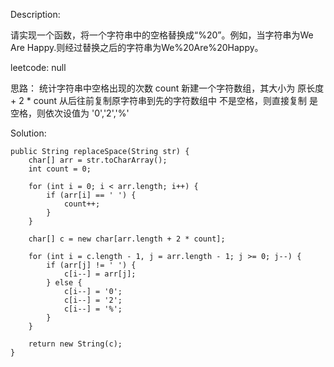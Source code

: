 Description:

请实现一个函数，将一个字符串中的空格替换成“%20”。例如，当字符串为We Are Happy.则经过替换之后的字符串为We%20Are%20Happy。

leetcode: null

思路：
统计字符串中空格出现的次数 count
新建一个字符数组，其大小为 原长度 + 2 * count
从后往前复制原字符串到先的字符数组中
    不是空格，则直接复制
    是空格，则依次设值为 '0','2','%'

Solution:

```
public String replaceSpace(String str) {
    char[] arr = str.toCharArray();
    int count = 0;

    for (int i = 0; i < arr.length; i++) {
        if (arr[i] == ' ') {
            count++;
        }
    }

    char[] c = new char[arr.length + 2 * count];

    for (int i = c.length - 1, j = arr.length - 1; j >= 0; j--) {
        if (arr[j] != ' ') {
            c[i--] = arr[j];
        } else {
            c[i--] = '0';
            c[i--] = '2';
            c[i--] = '%';
        }
    }

    return new String(c);
}
```